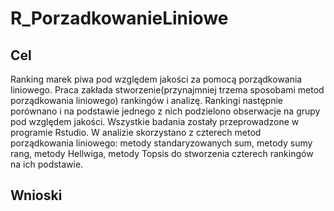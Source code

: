 # R_PorzadkowanieLiniowe

## Cel

Ranking marek piwa pod względem jakości za pomocą porządkowania liniowego. Praca zakłada stworzenie(przynajmniej trzema sposobami metod porządkowania liniowego) rankingów i analizę. Rankingi następnie porównano i na podstawie jednego z nich podzielono obserwacje na grupy pod względem jakości. Wszystkie badania zostały przeprowadzone w programie Rstudio.
W analizie skorzystano z czterech metod porządkowania liniowego: metody standaryzowanych sum, metody sumy rang, metody Hellwiga, metody Topsis do stworzenia czterech rankingów na ich podstawie.

## Wnioski
